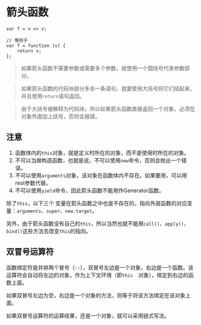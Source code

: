 # 箭头函数 #

	var f = v => v;
	
	// 等同于
	var f = function (v) {
		return v;
	};

> 如果箭头函数不需要参数或需要多个参数，就使用一个圆括号代表参数部分。

> 如果箭头函数的代码块部分多余一条语句，就要使用大括号将它们括起来，并且使用`return`语句返回。

> 由于大括号被解释为代码块，所以如果箭头函数直接返回一个对象，必须在对象外面加上括号，否则会报错。

## 注意 ##
1. 函数体内的`this`对象，就是定义时所在的对象，而不是使用时所在的对象。
2. 不可以当做构造函数，也就是说，不可以使用`new`命令，否则会抛出一个错误。
3. 不可以使用`arguments`对象，该对象在函数体内不存在。如果要用，可以用rest参数代替。
4. 不可以使用`yield`命令，因此箭头函数不能用作Generator函数。

除了`this`，以下三个 变量在箭头函数之中也是不存在的，指向外层函数的对应变量：`arguments`、`super`、`new.target`。

另外，由于箭头函数没有自己的`this`，所以当然也就不能用`call()`、`apply()`、`bind()`这些方法去改变`this`的指向。

## 双冒号运算符 ##
函数绑定符是并排两个冒号（`::`），双冒号左边是一个对象，右边是一个函数。该运算符会自动将左边的对象，作为上下文环境（即`this	`对象），绑定到右边的函数上面。

如果双冒号左边为空，右边是一个对象的方法，则等于将该方法绑定在该对象上面。

如果双冒号运算符的运算结果，还是一个对象，就可以采用链式写法。